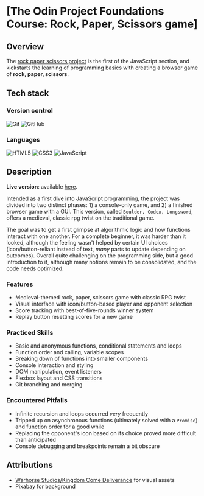 # [The Odin Project Foundations Course: Rock, Paper, Scissors game]
## Overview

The [rock paper scissors project](https://www.theodinproject.com/lessons/foundations-rock-paper-scissors) is the first of the JavaScript section, and kickstarts the learning of programming basics with creating a browser game of **rock, paper, scissors**.

## Tech stack
### Version control
![Git](https://img.shields.io/badge/git-%23F05033.svg?style=for-the-badge&logo=git&logoColor=white)
![GitHub](https://img.shields.io/badge/github-%23121011.svg?style=for-the-badge&logo=github&logoColor=white)

### Languages
![HTML5](https://img.shields.io/badge/html5-%23E34F26.svg?style=for-the-badge&logo=html5&logoColor=white)
![CSS3](https://img.shields.io/badge/css3-%231572B6.svg?style=for-the-badge&logo=css3&logoColor=white)
![JavaScript](https://img.shields.io/badge/javascript-%23323330.svg?style=for-the-badge&logo=javascript&logoColor=%23F7DF1E)

## Description
**Live version**: available [here](https://lunaireflare.github.io/rock-paper-scissors/).

Intended as a first dive into JavaScript programming, the project was divided into two distinct phases: 1) a console-only game, and 2) a finished browser game with a GUI. This version, called ``Boulder, Codex, Longsword``, offers a medieval, classic rpg twist on the traditional game. 

The goal was to get a first glimpse at algorithmic logic and how functions interact with one another. For a complete beginner, it was harder than it looked, although the feeling wasn't helped by certain UI choices (icon/button-reliant instead of text, *many* parts to update depending on outcomes). Overall quite challenging on the programming side, but a good introduction to it, although many notions remain to be consolidated, and the code needs optimized.

### Features
- Medieval-themed rock, paper, scissors game with classic RPG twist
- Visual interface with icon/button-based player and opponent selection
- Score tracking with best-of-five-rounds winner system
- Replay button resetting scores for a new game

### Practiced Skills
- Basic and anonymous functions, conditional statements and loops
- Function order and calling, variable scopes
- Breaking down of functions into smaller components
- Console interaction and styling
- DOM manipulation, event listeners
- Flexbox layout and CSS transitions
- Git branching and merging

### Encountered Pitfalls
- Infinite recursion and loops occurred *very* frequently
- Tripped up on asynchronous functions  (ultimately solved with a ``Promise``) and function order for a good while
- Replacing the opponent's icon based on its choice proved more difficult than anticipated
- Console debugging and breakpoints remain a bit obscure

## Attributions
- [Warhorse Studios/Kingdom Come Deliverance](https://www.kingdomcomerpg.com/) for visual assets
- Pixabay for background